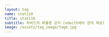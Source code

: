 ```yaml
---
layout: tag
name: stat110
title: stat110
subtitle: 하버드의 확률론 강의 (edwith에서 강의 제공)
image: /assets/tag_image/tag6.jpg
---
```

